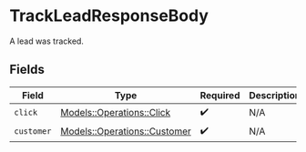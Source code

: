 # TrackLeadResponseBody

A lead was tracked.


## Fields

| Field                                                               | Type                                                                | Required                                                            | Description                                                         |
| ------------------------------------------------------------------- | ------------------------------------------------------------------- | ------------------------------------------------------------------- | ------------------------------------------------------------------- |
| `click`                                                             | [Models::Operations::Click](../../models/operations/click.md)       | :heavy_check_mark:                                                  | N/A                                                                 |
| `customer`                                                          | [Models::Operations::Customer](../../models/operations/customer.md) | :heavy_check_mark:                                                  | N/A                                                                 |
